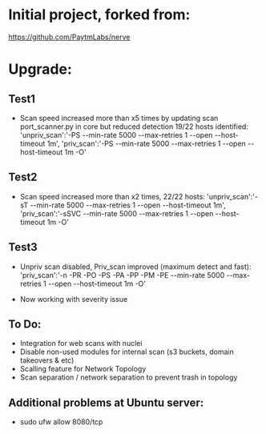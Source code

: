 # Initial project, forked from:
https://github.com/PaytmLabs/nerve

# Upgrade:
## Test1
* Scan speed increased more than x5 times by updating scan port_scanner.py in core but reduced detection 19/22 hosts identified:
      'unpriv_scan':'-PS --min-rate 5000 --max-retries 1 --open --host-timeout 1m',
      'priv_scan':'-PS --min-rate 5000 --max-retries 1 --open --host-timeout 1m -O'
## Test2
* Scan speed increased more than x2 times, 22/22 hosts:
      'unpriv_scan':'-sT --min-rate 5000 --max-retries 1 --open --host-timeout 1m',
      'priv_scan':'-sSVC --min-rate 5000 --max-retries 1 --open --host-timeout 1m -O'
## Test3
* Unpriv scan disabled, Priv_scan improved (maximum detect and fast):
      'priv_scan':'-n -PR -PO -PS -PA -PP -PM -PE --min-rate 5000 --max-retries 1 --open --host-timeout 1m -O'

      
* Now working with severity issue

## To Do:
* Integration for web scans with nuclei
* Disable non-used modules for internal scan (s3 buckets, domain takeovers & etc)
* Scalling feature for Network Topology
* Scan separation / network separation to prevent trash in topology

## Additional problems at Ubuntu server:
* sudo ufw allow 8080/tcp
